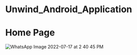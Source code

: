 # Unwind_Android_Application
# Home Page
![WhatsApp Image 2022-07-17 at 2 40 45 PM](https://user-images.githubusercontent.com/73352918/179840461-3b0063f7-127f-4dbd-a80b-59ad8eeee851.jpeg)
